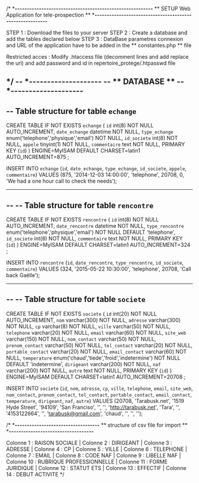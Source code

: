 
/*
***---------------------------------------------------------**
**       SETUP  Web Application for tele-prospection        **
***---------------------------------------------------------**

STEP 1 : Download the files to your server
STEP 2 : Create a database and add the tables declared below 
STEP 3 : DataBase parametres connexion and URL of the application have to be added in the ** constantes.php ** file

 Restricted acces : Modify .htaccess file (decomment lines and add replace the url)  and add password and id in repertoire_protege/.htpasswd file

*/
-- ***--------------------**
-- **       DATABASE      **
-- ***--------------------**
--
-- Table structure for table `echange`
--

CREATE TABLE IF NOT EXISTS `echange` (
  `id` int(8) NOT NULL AUTO_INCREMENT,
  `date_echange` datetime NOT NULL,
  `type_echange` enum('telephone','physique','email') NOT NULL,
  `id_societe` int(8) NOT NULL,
  `appele` tinyint(1) NOT NULL,
  `commentaire` text NOT NULL,
  PRIMARY KEY (`id`)
) ENGINE=MyISAM  DEFAULT CHARSET=latin1 AUTO_INCREMENT=875 ;

INSERT INTO `echange` (`id`, `date_echange`, `type_echange`, `id_societe`, `appele`, `commentaire`) VALUES
(875, '2014-12-03 14:00:00', 'telephone', 20708, 0, 'We had a one hour call to check the needs');

-- --------------------------------------------------------

--
-- Table structure for table `rencontre`
--

CREATE TABLE IF NOT EXISTS `rencontre` (
  `id` int(8) NOT NULL AUTO_INCREMENT,
  `date_rencontre` datetime NOT NULL,
  `type_rencontre` enum('telephone','physique','email') NOT NULL DEFAULT 'telephone',
  `id_societe` int(8) NOT NULL,
  `commentaire` text NOT NULL,
  PRIMARY KEY (`id`)
) ENGINE=MyISAM  DEFAULT CHARSET=latin1 AUTO_INCREMENT=324 ;

INSERT INTO `rencontre` (`id`, `date_rencontre`, `type_rencontre`, `id_societe`, `commentaire`) VALUES
(324, '2015-05-22 10:30:00', 'telephone', 20708, 'Call back Gaëlle');

-- --------------------------------------------------------

--
-- Table structure for table `societe`
--

CREATE TABLE IF NOT EXISTS `societe` (
  `id` int(20) NOT NULL AUTO_INCREMENT,
  `nom` varchar(300) NOT NULL,
  `adresse` varchar(300) NOT NULL,
  `cp` varchar(8) NOT NULL,
  `ville` varchar(50) NOT NULL,
  `telephone` varchar(20) NOT NULL,
  `email` varchar(60) NOT NULL,
  `site_web` varchar(150) NOT NULL,
  `nom_contact` varchar(50) NOT NULL,
  `prenom_contact` varchar(50) NOT NULL,
  `tel_contact` varchar(20) NOT NULL,
  `portable_contact` varchar(20) NOT NULL,
  `email_contact` varchar(60) NOT NULL,
  `temperature` enum('chaud','tiede','froid','indetermine') NOT NULL DEFAULT 'indetermine',
  `dirigeant` varchar(200) NOT NULL,
  `naf` varchar(200) NOT NULL,
  `autre` text NOT NULL,
  PRIMARY KEY (`id`)
) ENGINE=MyISAM  DEFAULT CHARSET=latin1 AUTO_INCREMENT=20708 ;

INSERT INTO `societe` (`id`, `nom`, `adresse`, `cp`, `ville`, `telephone`, `email`, `site_web`, `nom_contact`, `prenom_contact`, `tel_contact`, `portable_contact`, `email_contact`, `temperature`, `dirigeant`, `naf`, `autre`) VALUES
(20708, 'Tarabusk.net', '1519 Hyde Street', '94109', 'San Franciso', '', '', 'http://tarabusk.net', 'Tara', '', '4153122664', '', 'tarabusk@gmail.com', 'chaud', '', '', '');


/*
***-----------------------------------**
**  structure of csv file for import  **
***-----------------------------------**


Colonne 1 : RAISON SOCIALE | 
Colonne 2 :  DIRIGEANT | 
Colonne 3 : ADRESSE | 
Colonne 4 : CP | 
Colonne 5 : VILLE | 
Colonne 6 : TELEPHONE | 
Colonne 7 : EMAIL | 
Colonne 8 : CODE NAF | 
Colonne 9 : LIBELLE NAF | 
Colonne 10 : RUBRIQUE PROFESSIONNELLE | 
Colonne 11 : FORME JURIDIQUE | 
Colonne 12 : STATUT ETS | 
Colonne 13 : EFFECTIF | 
Colonne 14 : DEBUT ACTIVITE
*/

